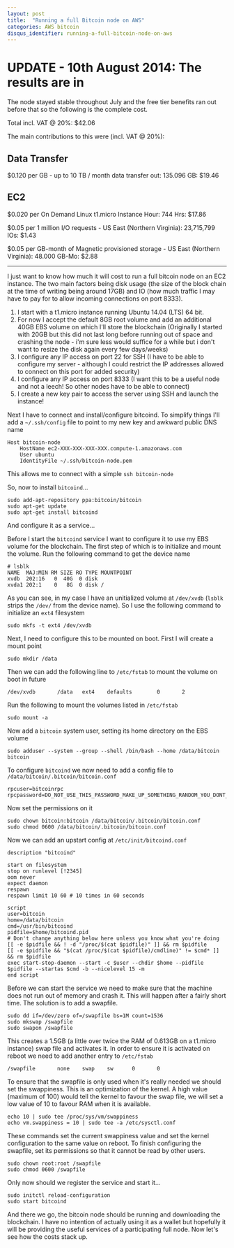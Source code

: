 ```yaml
---
layout: post
title:  "Running a full Bitcoin node on AWS"
categories: AWS bitcoin
disqus_identifier: running-a-full-bitcoin-node-on-aws
---
```


UPDATE - 10th August 2014: The results are in
=============================================

The node stayed stable throughout July and the free tier benefits ran out before that so the following is the complete cost.

Total incl. VAT @ 20%: $42.06

The main contributions to this were (incl. VAT @ 20%):

Data Transfer
-------------

$0.120 per GB - up to 10 TB / month data transfer out: 135.096 GB: $19.46

EC2
---

$0.020 per On Demand Linux t1.micro Instance Hour: 744 Hrs:	$17.86

$0.05 per 1 million I/O requests - US East (Northern Virginia): 23,715,799 IOs: $1.43

$0.05 per GB-month of Magnetic provisioned storage - US East (Northern Virginia): 48.000 GB-Mo: $2.88

---

I just want to know how much it will cost to run a full bitcoin node on an EC2 instance. The two main factors being disk usage (the size of the block chain at the time of writing being around 17GB) and IO (how much traffic I may have to pay for to allow incoming connections on port 8333).

1. I start with a t1.micro instance running Ubuntu 14.04 (LTS) 64 bit.
1. For now I accept the default 8GB root volume and add an additional 40GB EBS volume on which I'll store the blockchain (Originally I started with 20GB but this did not last long before running out of space and crashing the node - i'm sure less would suffice for a while but i don't want to resize the disk again every few days/weeks)
1. I configure any IP access on port 22 for SSH (I have to be able to configure my server - although I could restrict the IP addresses allowed to connect on this port for added security)
1. I configure any IP access on port 8333 (I want this to be a useful node and not a leech! So other nodes have to be able to connect)
1. I create a new key pair to access the server using SSH and launch the instance!

Next I have to connect and install/configure bitcoind. To simplify things I'll add a `~/.ssh/config` file to point to my new key and awkward public DNS name

```
Host bitcoin-node
	HostName ec2-XXX-XXX-XXX-XXX.compute-1.amazonaws.com
	User ubuntu
    IdentityFile ~/.ssh/bitcoin-node.pem
```

This allows me to connect with a simple `ssh bitcoin-node`

So, now to install `bitcoind`...

```
sudo add-apt-repository ppa:bitcoin/bitcoin
sudo apt-get update
sudo apt-get install bitcoind
```

And configure it as a service...

Before I start the `bitcoind` service I want to configure it to use my EBS volume for the blockchain. The first step of which is to initialize and mount the volume. Run the following command to get the device name

```
# lsblk
NAME  MAJ:MIN RM SIZE RO TYPE MOUNTPOINT
xvdb  202:16   0  40G  0 disk 
xvda1 202:1    0   8G  0 disk /
```

As you can see, in my case I have an unitialized volume at `/dev/xvdb` (`lsblk` strips the `/dev/` from the device name). So I use the following command to initialize an `ext4` filesystem

```
sudo mkfs -t ext4 /dev/xvdb
```

Next, I need to configure this to be mounted on boot. First I will create a mount point

```
sudo mkdir /data
```

Then we can add the following line to `/etc/fstab` to mount the volume on boot in future

```
/dev/xvdb       /data   ext4    defaults        0       2
```

Run the following to mount the volumes listed in `/etc/fstab`

```
sudo mount -a
```

Now add a `bitcoin` system user, setting its home directory on the EBS volume

```
sudo adduser --system --group --shell /bin/bash --home /data/bitcoin bitcoin
```

To configure `bitcoind` we now need to add a config file to `/data/bitcoin/.bitcoin/bitcoin.conf`

```
rpcuser=bitcoinrpc
rpcpassword=DO_NOT_USE_THIS_PASSWORD_MAKE_UP_SOMETHING_RANDOM_YOU_DONT_HAVE_TO_REMEMBER_IT
```

Now set the permissions on it

```
sudo chown bitcoin:bitcoin /data/bitcoin/.bitcoin/bitcoin.conf
sudo chmod 0600 /data/bitcoin/.bitcoin/bitcoin.conf
```

Now we can add an upstart config at `/etc/init/bitcoind.conf`

```
description "bitcoind"

start on filesystem
stop on runlevel [!2345]
oom never
expect daemon
respawn
respawn limit 10 60 # 10 times in 60 seconds

script
user=bitcoin
home=/data/bitcoin
cmd=/usr/bin/bitcoind
pidfile=$home/bitcoind.pid
# Don't change anything below here unless you know what you're doing
[[ -e $pidfile && ! -d "/proc/$(cat $pidfile)" ]] && rm $pidfile
[[ -e $pidfile && "$(cat /proc/$(cat $pidfile)/cmdline)" != $cmd* ]] && rm $pidfile
exec start-stop-daemon --start -c $user --chdir $home --pidfile $pidfile --startas $cmd -b --nicelevel 15 -m
end script
```

Before we can start the service we need to make sure that the machine does not run out of memory and crash it. This will happen after a fairly short time. The solution is to add a swapfile.

```
sudo dd if=/dev/zero of=/swapfile bs=1M count=1536
sudo mkswap /swapfile
sudo swapon /swapfile
```

This creates a 1.5GB (a little over twice the RAM of 0.613GB on a t1.micro instance) swap file and activates it. In order to ensure it is activated on reboot we need to add another entry to `/etc/fstab`

```
/swapfile       none    swap    sw      0       0 
```

To ensure that the swapfile is only used when it's really needed we should set the swappiness. This is an optimization of the kernel. A high value (maximum of 100) would tell the kernel to favour the swap file, we will set a low value of 10 to favour RAM when it is available.

```
echo 10 | sudo tee /proc/sys/vm/swappiness
echo vm.swappiness = 10 | sudo tee -a /etc/sysctl.conf
```

These commands set the current swappiness value and set the kernel configuration to the same value on reboot. To finish configuring the swapfile, set its permissions so that it cannot be read by other users.

```
sudo chown root:root /swapfile 
sudo chmod 0600 /swapfile
```

Only now should we register the service and start it...

```
sudo initctl reload-configuration
sudo start bitcoind
```

And there we go, the bitcoin node should be running and downloading the blockchain. I have no intention of actually using it as a wallet but hopefully it will be providing the useful services of a participating full node. Now let's see how the costs stack up.
